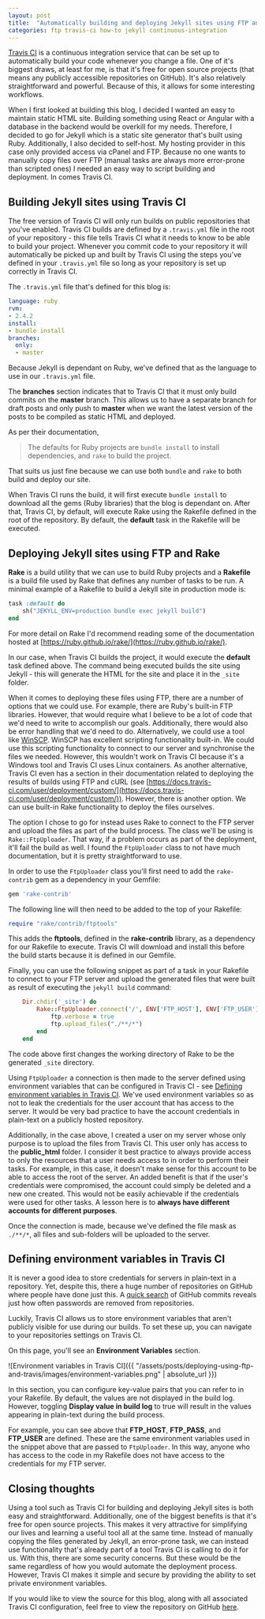 ```yaml
---
layout: post
title:  "Automatically building and deploying Jekyll sites using FTP and Travis CI"
categories: ftp travis-ci how-to jekyll continuous-integration
---
```


[Travis CI](https://travis-ci.org/) is a continuous integration service that can be set up to automatically build your code whenever you change a file. One of it's biggest draws, at least for me, is that it's free for open source projects (that means any publicly accessible repositories on GitHub). It's also relatively straightforward and powerful. Because of this, it allows for some interesting workflows.

When I first looked at building this blog, I decided I wanted an easy to maintain static HTML site. Building something using React or Angular with a database in the backend would be overkill for my needs. Therefore, I decided to go for Jekyll which is a static site generator that's built using Ruby. Additionally, I also decided to self-host. My hosting provider in this case only provided access via cPanel and FTP. Because no one wants to manually copy files over FTP (manual tasks are always more error-prone than scripted ones) I needed an easy way to script building and deployment. In comes Travis CI.

## Building Jekyll sites using Travis CI
The free version of Travis CI will only run builds on public repositories that you've enabled. Travis CI builds are defined by a `.travis.yml` file in the root of your repository - this file tells Travis CI what it needs to know to be able to build your project. Whenever you commit code to your repository it will automatically be picked up and built by Travis CI using the steps you've defined in your `.travis.yml` file so long as your repository is set up correctly in Travis CI. 

The `.travis.yml` file that's defined for this blog is:

```yaml
language: ruby
rvm:
- 2.4.2
install:
- bundle install
branches:
  only:
  - master
```

Because Jekyll is dependant on Ruby, we've defined that as the language to use in our `.travis.yml` file.

The **branches** section indicates that to Travis CI that it must only build commits on the **master** branch. This allows us to have a separate branch for draft posts and only push to **master** when we want the latest version of the posts to be compiled as static HTML and deployed.

As per their documentation,

 > The defaults for Ruby projects are `bundle install` to install dependencies, and `rake` to build the project.

That suits us just fine because we can use both `bundle` and `rake` to both build and deploy our site. 

When Travis CI runs the build, it will first execute `bundle install` to download all the gems (Ruby libraries) that the blog is dependant on. After that, Travis CI, by default, will execute Rake using the Rakefile defined in the root of the repository. By default, the **default** task in the Rakefile will be executed.

## Deploying Jekyll sites using FTP and Rake
**Rake** is a build utility that we can use to build Ruby projects and a **Rakefile** is a build file used by Rake that defines any number of tasks to be run. A minimal example of a Rakefile to build a Jekyll site in production mode is:

```ruby
task :default do    
    sh("JEKYLL_ENV=production bundle exec jekyll build")
end
```

For more detail on Rake I'd recommend reading some of the documentation hosted at [https://ruby.github.io/rake/](https://ruby.github.io/rake/).

In our case, when Travis CI builds the project, it would execute the **default** task defined above. The command being executed builds the site using Jekyll - this will generate the HTML for the site and place it in the `_site` folder. 

When it comes to deploying these files using FTP, there are a number of options that we could use. For example, there are Ruby's built-in FTP libraries. However, that would require what I believe to be a lot of code that we'd need to write to accomplish our goals. Additionally, there would also be error handling that we'd need to do. Alternatively, we could use a tool like [WinSCP](https://winscp.net/). WinSCP has excellent scripting functionality built-in. We could use this scripting functionality to connect to our server and synchronise the files we needed. However, this wouldn't work on Travis CI because it's a Windows tool and Travis CI uses Linux containers. As another alternative, Travis CI even has a section in their documentation related to deploying the results of builds using FTP and cURL (see [https://docs.travis-ci.com/user/deployment/custom/](https://docs.travis-ci.com/user/deployment/custom/)). However, there is another option. We can use built-in Rake functionality to deploy the files ourselves.

The option I chose to go for instead uses Rake to connect to the FTP server and upload the files as part of the build process. The class we'll be using is `Rake::FtpUploader`. That way, if a problem occurs as part of the deployment, it'll fail the build as well. I found the `FtpUploader` class to not have much documentation, but it is pretty straightforward to use. 

In order to use the `FtpUploader` class you'll first need to add the `rake-contrib` gem as a dependency in your Gemfile:

```ruby
gem 'rake-contrib'
```

The following line will then need to be added to the top of your Rakefile:

```ruby
require "rake/contrib/ftptools"
```

This adds the **ftptools**, defined in the **rake-contrib** library, as a dependency for our Rakefile to execute. Travis CI will download and install this before the build starts because it is defined in our Gemfile.

Finally, you can use the following snippet as part of a task in your Rakefile to connect to your FTP server and upload the generated files that were built as result of executing the `jekyll build` command:

```ruby
    Dir.chdir('_site') do
        Rake::FtpUploader.connect('/', ENV['FTP_HOST'], ENV['FTP_USER'], ENV['FTP_PASS']) do |ftp|
            ftp.verbose = true
            ftp.upload_files("./**/*")
        end
    end
```

The code above first changes the working directory of Rake to be the generated `_site` directory.  

Using `FtpUploader` a connection is then made to the server defined using environment variables that can be configured in Travis CI - see [Defining environment variables in Travis CI](#defining-environment-variables-in-travis-ci). We've used environment variables so as not to leak the credentials for the user account that has access to the server. It would be very bad practice to have the account credentials in plain-text on a publicly hosted repository.

Additionally, in the case above, I created a user on my server whose only purpose is to upload the files from Travis CI. This user only has access to the **public_html** folder. I consider it best practice to always provide access to only the resources that a user needs access to in order to perform their tasks. For example, in this case, it doesn't make sense for this account to be able to access the root of the server. An added benefit is that if the user's credentials were compromised, the account could simply be deleted and a new one created. This would not be easily achievable if the credentials were used for other tasks. A lesson here is to **always have different accounts for different purposes**.

Once the connection is made, because we've defined the file mask as `./**/*`, all files and sub-folders will be uploaded to the server.

## Defining environment variables in Travis CI
It is never a good idea to store credentials for servers in plain-text in a repository. Yet, despite this, there a huge number of repositories on GitHub where people have done just this. A [quick search](https://github.com/search?utf8=%E2%9C%93&q=remove+password&type=Commits) of GitHub commits reveals just how often passwords are removed from repositories. 

Luckily, Travis CI allows us to store environment variables that aren't publicly visible for use during our builds. To set these up, you can navigate to your repositories settings on Travis CI.

On this page, you'll see an **Environment Variables** section. 

![Environment variables in Travis CI]({{ "/assets/posts/deploying-using-ftp-and-travis/images/environment-variables.png" | absolute_url }})

In this section, you can configure key-value pairs that you can refer to in your Rakefile. By default, the values are not displayed in the build log. However, toggling **Display value in build log** to true will result in the values appearing in plain-text during the build process.

For example, you can see above that **FTP_HOST**, **FTP_PASS**, and **FTP_USER** are defined. These are the same environment variables used in the snippet above that are passed to `FtpUploader`. In this way, anyone who has access to the code in my Rakefile does not have access to the credentials for my FTP server.

## Closing thoughts
Using a tool such as Travis CI for building and deploying Jekyll sites is both easy and straightforward. Additionally, one of the biggest benefits is that it's free for open source projects. This makes it very attractive for simplifying our lives and learning a useful tool all at the same time. Instead of manually copying the files generated by Jekyll, an error-prone task, we can instead use functionality that's already part of a tool Travis CI is calling to do it for us. With this, there are some security concerns. But these would be the same regardless of how you would automate the deployment process. However, Travis CI makes it simple and secure by providing the ability to set private environment variables.

If you would like to view the source for this blog, along with all associated Travis CI configuration, feel free to view the repository on GitHub [here](https://github.com/kpdowns/blog).